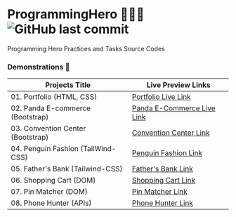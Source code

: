 # ProgrammingHero 🦸🏻‍♂️ ![GitHub last commit](https://img.shields.io/github/last-commit/ruhulaminparvez/programminghero?color=blue&label=Last%20Commit&logo=github&logoColor=white&style=plastic)
Programming Hero Practices and Tasks Source Codes 



### Demonstrations 🔗

| **Projects Title** | **Live Preview Links** |
| --------- | --------------------- |
| 01. Portfolio (HTML, CSS) | [Portfolio Live Link](https://portfolio-module4.netlify.app/) |
| 02. Panda E-commerce (Bootstrap) | [Panda E-Commerce Live Link](https://panda-bootstrap-shop.netlify.app/) | 
| 03. Convention Center (Bootstrap) | [Convention Center Link](https://abacus-conventions.netlify.app/) |
| 04. Penguin Fashion (TailWind-CSS) | [Penguin Fashion Link](https://penguin-fashion-center.netlify.app/) |
| 05. Father's Bank (Tailwind-CSS) | [Father's Bank Link](https://fathersbank.netlify.app/) |
| 06. Shopping Cart (DOM) | [Shopping Cart Link](https://shpping-cart.netlify.app/) |
| 07. Pin Matcher (DOM) | [Pin Matcher Link](https://pin-generatorz.netlify.app/) |
| 08. Phone Hunter (APIs) | [Phone Hunter Link]()|



